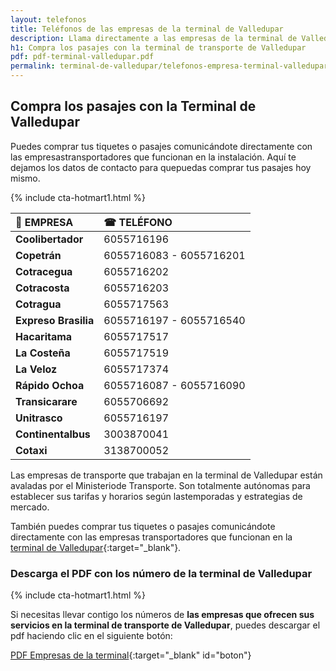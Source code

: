 ```yaml
---
layout: telefonos
title: Teléfonos de las empresas de la terminal de Valledupar
description: Llama directamente a las empresas de la terminal de Valledupar para COMPRAR TUS PASAJES SIN INTERMEDIARIOS. O descarga las lista de números gratis!
h1: Compra los pasajes con la terminal de transporte de Valledupar
pdf: pdf-terminal-valledupar.pdf
permalink: terminal-de-valledupar/telefonos-empresa-terminal-valledupar
---
```

## Compra los pasajes con la Terminal de Valledupar

Puedes comprar tus tiquetes o pasajes comunicándote directamente con las empresastransportadores que funcionan en la instalación. Aquí te dejamos los datos de contacto para quepuedas comprar tus pasajes hoy mismo.

{% include cta-hotmart1.html %}

| 🚌 EMPRESA | ☎ TELÉFONO |
| :--- | :--- |
| **Coolibertador** | 6055716196 |
| **Copetrán** | 6055716083 - 6055716201 |
| **Cotracegua** | 6055716202 |
| **Cotracosta** | 6055716203 |
| **Cotragua** | 6055717563 |
| **Expreso Brasilia** | 6055716197 - 6055716540 |
| **Hacaritama** | 6055717517 |
| **La Costeña** | 6055717519 |
| **La Veloz** | 6055717374 |
| **Rápido Ochoa** | 6055716087 - 6055716090 |
| **Transicarare** | 6055706692 |
| **Unitrasco** | 6055716197 |
| **Continentalbus** | 3003870041 |
| **Cotaxi** | 3138700052 |

Las empresas de transporte que trabajan en la terminal de Valledupar están avaladas por el Ministeriode Transporte. Son totalmente autónomas para establecer sus tarifas y horarios según lastemporadas y estrategias de mercado.

También puedes comprar tus tiquetes o pasajes comunicándote directamente con las empresas transportadores que funcionan en la [terminal de Valledupar]({{'terminal-de-valledupar'|relative_url}} "Terminal de Valledupar"){:target="_blank"}.

### Descarga el PDF con los número de la terminal de Valledupar

{% include cta-hotmart1.html %}

Si necesitas llevar contigo los números de **las empresas que ofrecen sus servicios en la terminal de transporte de Valledupar**, puedes descargar el pdf haciendo clic en el siguiente botón:

[PDF Empresas de la terminal]({{'assets/pdf-terminal-valledupar.pdf'|relative_url}}){:target="_blank" id="boton"}
